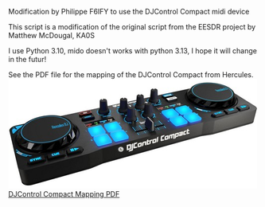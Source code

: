 
Modification by Philippe F6IFY to use the DJControl Compact midi device

This script is a modification of the original script from the EESDR project
by Matthew McDougal, KA0S

I use Python 3.10, mido doesn't works with python 3.13, I hope it will change in the futur!

See the PDF file for the mapping of the DJControl Compact from Hercules.
![DJControl Compact Image](./DJ-Control.jpg)
[DJControl Compact Mapping PDF](./DJControl-sunSDR-v0.1.6.pdf)
